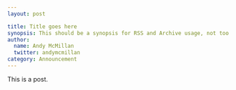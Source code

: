 ```yaml
---
layout: post

title: Title goes here
synopsis: This should be a synopsis for RSS and Archive usage, not too long.
author:
  name: Andy McMillan
  twitter: andymcmillan
category: Announcement
---
```


This is a post.